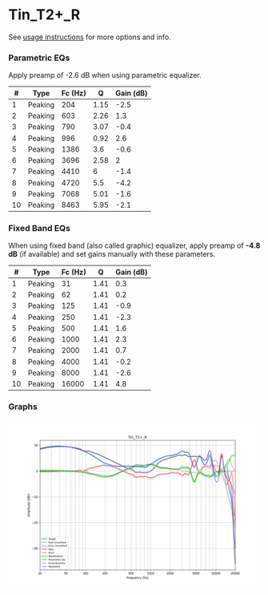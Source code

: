 # Tin_T2+_R
See [usage instructions](https://github.com/jaakkopasanen/AutoEq#usage) for more options and info.

### Parametric EQs
Apply preamp of -2.6 dB when using parametric equalizer.

|   # | Type    |   Fc (Hz) |    Q |   Gain (dB) |
|-----|---------|-----------|------|-------------|
|   1 | Peaking |       204 | 1.15 |        -2.5 |
|   2 | Peaking |       603 | 2.26 |         1.3 |
|   3 | Peaking |       790 | 3.07 |        -0.4 |
|   4 | Peaking |       996 | 0.92 |         2.6 |
|   5 | Peaking |      1386 | 3.6  |        -0.6 |
|   6 | Peaking |      3696 | 2.58 |         2   |
|   7 | Peaking |      4410 | 6    |        -1.4 |
|   8 | Peaking |      4720 | 5.5  |        -4.2 |
|   9 | Peaking |      7068 | 5.01 |        -1.6 |
|  10 | Peaking |      8463 | 5.95 |        -2.1 |

### Fixed Band EQs
When using fixed band (also called graphic) equalizer, apply preamp of **-4.8 dB** (if available) and set gains manually with these parameters.

|   # | Type    |   Fc (Hz) |    Q |   Gain (dB) |
|-----|---------|-----------|------|-------------|
|   1 | Peaking |        31 | 1.41 |         0.3 |
|   2 | Peaking |        62 | 1.41 |         0.2 |
|   3 | Peaking |       125 | 1.41 |        -0.9 |
|   4 | Peaking |       250 | 1.41 |        -2.3 |
|   5 | Peaking |       500 | 1.41 |         1.6 |
|   6 | Peaking |      1000 | 1.41 |         2.3 |
|   7 | Peaking |      2000 | 1.41 |         0.7 |
|   8 | Peaking |      4000 | 1.41 |        -0.2 |
|   9 | Peaking |      8000 | 1.41 |        -2.6 |
|  10 | Peaking |     16000 | 1.41 |         4.8 |

### Graphs
![](./Tin_T2+_R.png)
